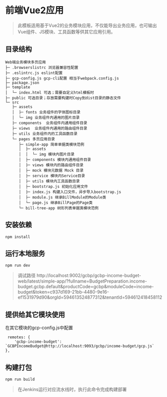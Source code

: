 # 前端Vue2应用
> 此模板适用基于Vue2的业务模块应用，不仅能导出业务应用，也可输出Vue组件、JS模块、工具函数等供其它应用引用。


## 目录结构
```
Web端业务模块多页应用
├─ .browserslistrc 浏览器兼容性配置
├─ .eslintrc.js eslint配置
├─ gcp-config.js gcp-cli配置 相当于webpack.config.js
├─ package.json 
├─ template 
│  └─ index.html 可选；需要自定义html模板时
├─ public 可选目录；存放需要构建时Copy到dist目录的静态文件
└─ src
   ├─ assets
   │  ├─ fonts 业务组件的字体图标目录
   │  └─ img 业务组件内通用的图片目录
   ├─ components  业务组件内通用组件目录
   ├─ views  业务组件内通用的路由组件目录
   ├─ utils 业务组件内的工具函数目录
   └─ pages 多页应用目录
      ├─ simple-app 简单单据类模块范例
      │  ├─ assets
      │  │  └─ img 模块内图片目录
      │  ├─ components 模块内通用组件目录
      │  ├─ views 模块内的路由组件目录
      │  ├─ mock 模块元数据 Mock 目录
      │  ├─ service 模块内Service目录
      │  ├─ utils 模块内工具函数目录
      │  ├─ bootstrap.js 初始化应用文件
      │  ├─ index.js 构建入口文件，异步导入bootstrap.js
      │  ├─ module.js 继承BillModule的Module类
      │  └─ page.js 继承BillPage的Page类
      └─ bill-tree-app 树形列表单据类模块范例

```
## 安装依赖
`npm install`

## 运行本地服务
`npm run dev`

> 调试路径
> http://localhost:9002/gcbp/gcbp-income-budget-web/latest/simple-app/?fullname=BudgetPreparation.income-budget.gcbp.default&productCode=gcbp&moduleCode=income-budget&token=c937d169-21bb-4480-9e16-ef1531979d90&orgId=594613524877312&tenantId=594612418458112

## 提供给其它模块使用
在其它模块的gcp-config.js中配置
```
 remotes: {
    'gcbp-income-budget': `GCBPIncomeBudget@http://localhost:9093/gcbp/income-budget/gcp.js`
},
```
## 构建打包
`npm run build`
> 在Jenkins运行对应流水线时，执行此命令完成构建部署